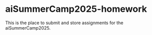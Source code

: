 # aiSummerCamp2025-homework
This is the place to submit and store assignments for the aiSummerCamp2025.
